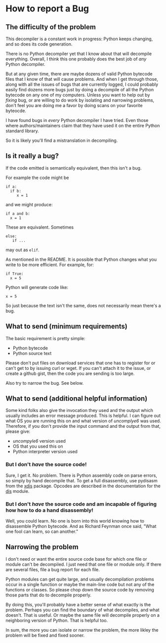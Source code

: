 # How to report a Bug

## The difficulty of the problem

This decompiler is a constant work in progress: Python keeps
changing, and so does its code generation.

There is no Python decompiler yet that I know about that will
decompile everything. Overall, I think this one probably does the best
job of *any* Python decompiler.

But at any given time, there are maybe dozens of valid Python bytecode
files that I know of that will cause problems. And when I get through
those, along with all the issues of bugs that are currently logged, I
could probably easily find dozens more bugs just by doing a decompile
of all the Python bytecode on any one of my computers. Unless you want
to help out by _fixing_ bug, or are willing to do work by isolating
and narrowing problems, don't feel you are doing me a favor by doing
scans on your favorite byteocde.

I have found bugs in *every* Python decompiler I have tried. Even
those where authors/maintainers claim that they have used it on the
entire Python standard library.

So it is likely you'll find a mistranslation in decompiling.


## Is it really a bug?

If the code emitted is semantically equivalent, then this isn't a bug.

For example the code might be

```
if a:
  if b:
     x = 1
```

and we might produce:

```
if a and b:
  x = 1
```

These are equivalent. Sometimes

```
else:
   if ...

```

may out as `elif`.


As mentioned in the README. It is possible that Python changes what
you write to be more efficient. For example, for:


```
if True:
  x = 5
```

Python will generate code like:

```
x = 5
```

So just because the text isn't the same, does not
necessarily mean there's a bug.

## What to send (minimum requirements)

The basic requirement is pretty simple:

* Python bytecode
* Python source text

Please don't put files on download services that one has to register
for or can't get to by issuing curl or wget. If you can't attach it to
the issue, or create a github gist, then the code you are sending is
too large.

Also try to narrow the bug. See below.

## What to send (additional helpful information)

Some kind folks also give the invocation they used and the output
which usually includes an error message produced. This is helpful. I
can figure out what OS you are running this on and what version of
*uncomplye6* was used. Therefore, if you don't provide the input
command and the output from that, please give:

* _uncompyle6_ version used
* OS that you used this on
* Python interpreter version used


### But I don't *have* the source code!

Sure, I get it. No problem. There is Python assembly code on parse
errors, so simply by hand decompile that. To get a full disassembly,
use pydisasm from the [xdis](https://pypi.python.org/pypi/xdis)
package. Opcodes are described in the documentation for
the [dis](https://docs.python.org/3.6/library/dis.html) module.

### But I don't *have* the source code and am incapable of figuring how how to do a hand disassembly!

Well, you could learn. No one is born into this world knowing how to
disassemble Python bytecode. And as Richard Feynman once said, "What
one fool can learn, so can another."

## Narrowing the problem

I don't need or want the entire source code base for which one file or
module can't be decompiled. I just need that one file or module
only. If there are several files, file a bug report for each file.

Python modules can get quite large, and usually decompilation problems
occur in a single function or maybe the main-line code but not any of
the functions or classes. So please chop down the source code by
removing those parts that do to decompile properly.

By doing this, you'll probably have a better sense of what exactly is
the problem. Perhaps you can find the boundary of what decompiles, and
what doesn't. That is useful. Or maybe the same file will decompile
properly on a neighboring version of Python. That is helpful too.

In sum, the more you can isolate or narrow the problem, the more
likley the problem will be fixed and fixed sooner.
